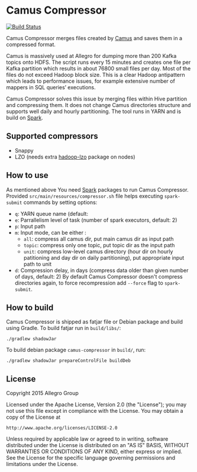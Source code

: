 # Camus Compressor

[![Build Status](https://travis-ci.org/allegro/camus-compressor.svg?branch=master)](https://travis-ci.org/allegro/camus-compressor)

Camus Compressor merges files created by [Camus]( https://github.com/linkedin/camus) 
and saves them in a compressed format.

Camus is massively used at Allegro for dumping more than 200 Kafka topics onto HDFS. 
The script runs every 15 minutes and creates one file per Kafka partition which results 
in about 76800 small files per day. Most of the files do not exceed Hadoop block size. 
This is a clear Hadoop antipattern which leads to performance issues, for example 
extensive number of mappers in SQL queries’ executions.

Camus Compressor solves this issue by merging files within Hive partition and compressing 
them. It does not change Camus directories structure and supports well daily and hourly 
partitioning. The tool runs in YARN and is build on [Spark](https://github.com/apache/spark).

## Supported compressors

 * Snappy
 * LZO (needs extra [hadoop-lzo](https://github.com/twitter/hadoop-lzo) package on nodes)

## How to use

As mentioned above You need [Spark](https://github.com/apache/spark) packages to run 
Camus Compressor. Provided `src/main/resources/compressor.sh` file helps executing 
`spark-submit` commands by setting options:

 * `q`: YARN queue name (default:
 * `e`: Parrallelism level of task (number of spark executors, default: 2)
 * `p`: Input path
 * `m`: Input mode, can be either :
     * `all`: compress all camus dir, put main camus dir as input path
     * `topic`: compress only one topic, put topic dir as the input path
     * `unit`: compress low-level camus directory (hour dir on hourly patitioning 
       and day dir on daily partitioning), put appropriate input path to unit
 * `d`: Compression delay, in days (compress data older than given number of days, default: 2)
By default Camus Compressor doesn't compress directories again, to force recompression add `--force` flag to `spark-submit`.

## How to build

Camus Compressor is shipped as fatjar file or Debian package and build using Gradle. 
To build fatjar run in `build/libs/`:
    
    ./gradlew shadowJar
    
To build debian package `camus-compressor` in `build/`, run:

    ./gradlew shadowJar prepareControlFile buildDeb

## License

Copyright 2015 Allegro Group

Licensed under the Apache License, Version 2.0 (the "License");
you may not use this file except in compliance with the License.
You may obtain a copy of the License at

    http://www.apache.org/licenses/LICENSE-2.0

Unless required by applicable law or agreed to in writing, software
distributed under the License is distributed on an "AS IS" BASIS,
WITHOUT WARRANTIES OR CONDITIONS OF ANY KIND, either express or implied.
See the License for the specific language governing permissions and
limitations under the License.
